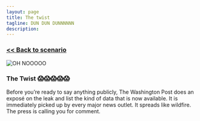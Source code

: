 ```yaml
---
layout: page
title: The twist
tagline: DUN DUN DUNNNNNN
description:
---
```


### [\<\< Back to scenario](../02-cloud-leak-2.html)

![OH NOOOOO](https://media2.giphy.com/media/FYPNRgBunPH44/giphy.gif)

### The Twist 😱😱😱😱😱

Before you’re ready to say anything publicly, The Washington Post does an exposé on the leak and list the kind of data that is now available. It is immediately picked up by every major news outlet. It spreads like wildfire. The press is calling you for comment.

